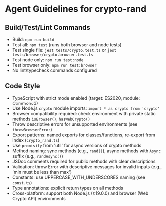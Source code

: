 # Agent Guidelines for crypto-rand

## Build/Test/Lint Commands
- Build: `npm run build`
- Test all: `npm test` (runs both browser and node tests)
- Test single file: `jest tests/crypto.test.ts` or `jest tests/browser/crypto.browser.test.ts`
- Test node only: `npm run test:node`
- Test browser only: `npm run test:browser`
- No lint/typecheck commands configured

## Code Style
- TypeScript with strict mode enabled (target: ES2020, module: CommonJS)
- Use Node.js `crypto` module imports: `import * as crypto from 'crypto'`
- Browser compatibility required: check environment with private static methods `isBrowser()`, `hasWebCrypto()`
- Throw descriptive errors for unsupported environments (see `throwBrowserError`)
- Export patterns: named exports for classes/functions, re-export from index (`crypto_rand.ts`)
- Use `promisify` from 'util' for async versions of crypto methods
- Method naming: sync methods (e.g., `rand()`), async methods with `Async` suffix (e.g., `randAsync()`)
- JSDoc comments required for public methods with clear descriptions
- Validation: throw Error with descriptive messages for invalid inputs (e.g., 'min must be less than max')
- Constants: use UPPERCASE_WITH_UNDERSCORES naming (see `const.ts`)
- Type annotations: explicit return types on all methods
- Cross-platform: support both Node.js (≥19.0.0) and browser (Web Crypto API) environments
